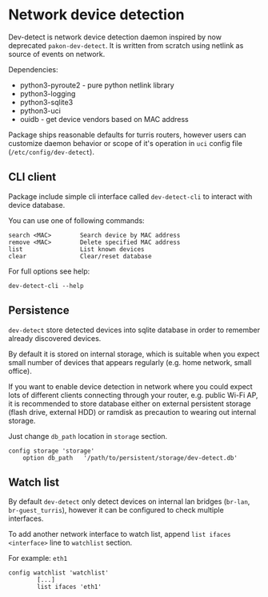 # Network device detection

Dev-detect is network device detection daemon inspired by now deprecated `pakon-dev-detect`. It is written from scratch using netlink as source of events on network.

Dependencies:
* python3-pyroute2 - pure python netlink library
* python3-logging
* python3-sqlite3
* python3-uci
* ouidb - get device vendors based on MAC address

Package ships reasonable defaults for turris routers, however users can customize daemon behavior or scope of it's operation in `uci` config file (`/etc/config/dev-detect`).

## CLI client 

Package include simple cli interface called `dev-detect-cli` to interact with device database.

You can use one of following commands:
```
search <MAC>        Search device by MAC address
remove <MAC>        Delete specified MAC address
list                List known devices
clear               Clear/reset database
```

For full options see help:
```
dev-detect-cli --help
```

## Persistence

`dev-detect` store detected devices into sqlite database in order to remember already discovered devices.

By default it is stored on internal storage, which is suitable when you expect small number of devices that appears regularly (e.g. home network, small office). 

If you want to enable device detection in network where you could expect lots of different clients connecting through your router, e.g. public Wi-Fi AP, it is recommended to store database either on external persistent storage (flash drive, external HDD) or ramdisk as precaution to wearing out internal storage.

Just change `db_path` location in `storage` section.

```
config storage 'storage'
    option db_path   '/path/to/persistent/storage/dev-detect.db'
```

## Watch list

By default `dev-detect` only detect devices on internal lan bridges (`br-lan`, `br-guest_turris`), however it can be configured to check multiple interfaces.

To add another network interface to watch list, append `list ifaces <interface>` line to `watchlist` section.


For example: `eth1`
```
config watchlist 'watchlist'
        [...]
        list ifaces 'eth1'
```
